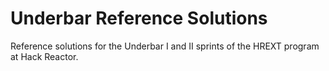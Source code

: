 # Underbar Reference Solutions

Reference solutions for the Underbar I and II sprints of the HREXT program at Hack Reactor.